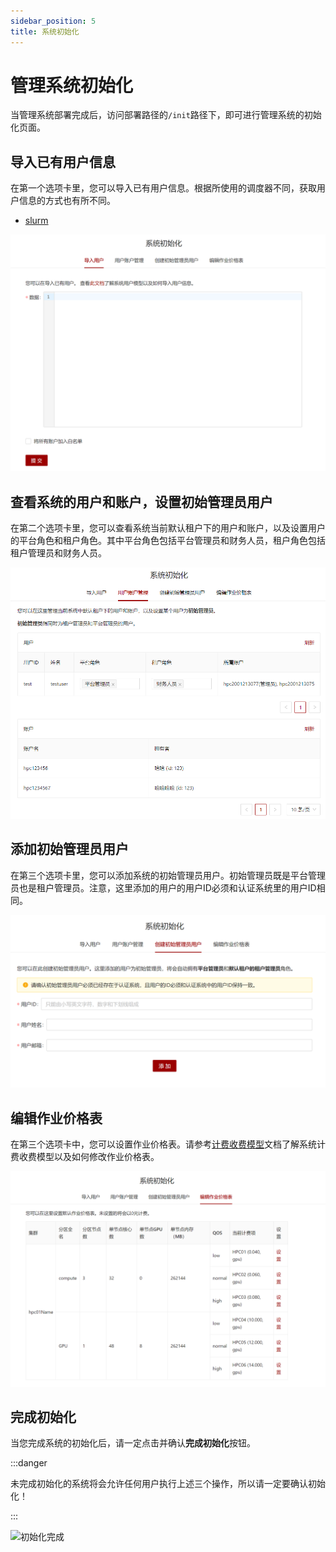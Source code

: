 ```yaml
---
sidebar_position: 5
title: 系统初始化
---
```


# 管理系统初始化

当管理系统部署完成后，访问部署路径的`/init`路径下，即可进行管理系统的初始化页面。

## 导入已有用户信息

在第一个选项卡里，您可以导入已有用户信息。根据所使用的调度器不同，获取用户信息的方式也有所不同。

- [slurm](../schedulers/slurm.md#导入已有用户信息)

![导入已有用户信息](./import-users.png)

## 查看系统的用户和账户，设置初始管理员用户

在第二个选项卡里，您可以查看系统当前默认租户下的用户和账户，以及设置用户的平台角色和租户角色。其中平台角色包括平台管理员和财务人员，租户角色包括租户管理员和财务人员。

![管理系统的用户和账户](./manage-users.png)

## 添加初始管理员用户

在第三个选项卡里，您可以添加系统的初始管理员用户。初始管理员既是平台管理员也是租户管理员。注意，这里添加的用户的用户ID必须和认证系统里的用户ID相同。

![添加平台管理员用户](./add-init-admins.png)

## 编辑作业价格表

在第三个选项卡中，您可以设置作业价格表。请参考[计费收费模型](../business/billing.mdx#从网页编辑作业价格表)文档了解系统计费收费模型以及如何修改作业价格表。

![修改作业价格表](./init-prices.png)

## 完成初始化

当您完成系统的初始化后，请一定点击并确认**完成初始化**按钮。

:::danger

未完成初始化的系统将会允许任何用户执行上述三个操作，所以请一定要确认初始化！

:::

![初始化完成](./init-complete.png)
